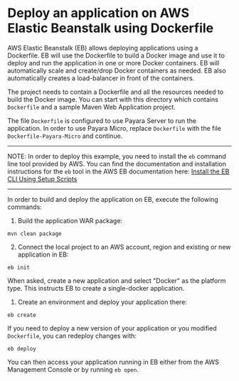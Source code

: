 # Deploy an application on AWS Elastic Beanstalk using Dockerfile


AWS Elastic Beanstalk (EB) allows deploying applications using a Dockerfile. EB will use the Dockerfile to build a Docker image and use it to deploy and run the application in one or more Docker containers. EB will automatically scale and create/drop Docker containers as needed. EB also automatically creates a load-balancer in front of the containers.

The project needs to contain a Dockerfile and all the resources needed to build the Docker image. You can start with this directory which contains `Dockerfile` and a sample Maven Web Application project.

The file `Dockerfile` is configured to use Payara Server to run the application. In order to use Payara Micro, replace `Dockerfile` with the file `Dockerfile-Payara-Micro` and continue.

___

NOTE: In order to deploy this example, you need to install the `eb` command line tool provided by AWS. You can find the documentation and installation instructions for the `eb` tool in the AWS EB documentation here: [Install the EB CLI Using Setup Scripts](https://docs.aws.amazon.com/elasticbeanstalk/latest/dg/eb-cli3-install.html)

___

In order to build and deploy the application on EB, execute the following commands:

1. Build the application WAR package:

```
mvn clean package
```

2. Connect the local project to an AWS account, region and existing or new application in EB:

```
eb init
```

When asked, create a new application and select "Docker" as the platform type. This instructs EB to create a single-docker application.

1. Create an environment and deploy your application there:

```
eb create
```

If you need to deploy a new version of your application or you modified `Dockerfile`, you can redeploy changes with:

```
eb deploy
```

You can then access your application running in EB either from the AWS Management Console or by running `eb open`.
